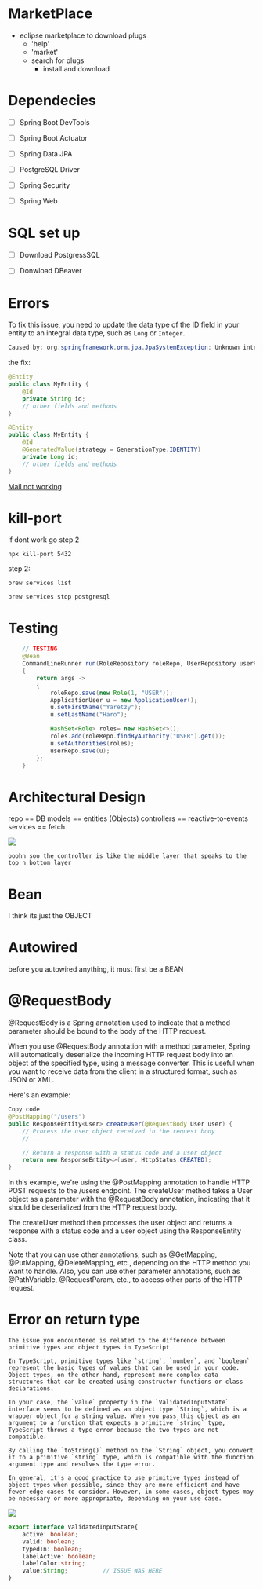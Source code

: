 # MarketPlace
- eclipse marketplace to download plugs 
	- 'help'
	- 'market'
	- search for plugs 
		- install and download 


# Dependecies 
- [ ] Spring Boot DevTools
- [ ] Spring Boot Actuator
- [ ] Spring Data JPA
- [ ] PostgreSQL Driver
- [ ] Spring Security
- [ ] Spring Web


# SQL set up
- [ ] Download PostgressSQL
- [ ] Donwload DBeaver 






# Errors
To fix this issue, you need to update the data type of the ID field in your entity to an integral data type, such as `Long` or `Integer`.
```java
Caused by: org.springframework.orm.jpa.JpaSystemException: Unknown integral data type for ids : java.lang.String; nested exception is org.hibernate.id.IdentifierGenerationException: Unknown integral data type for ids : java.lang.String
```

the fix:
```java
@Entity
public class MyEntity {
    @Id
    private String id;
    // other fields and methods
}
```

```java
@Entity
public class MyEntity {
    @Id
    @GeneratedValue(strategy = GenerationType.IDENTITY)
    private Long id;
    // other fields and methods
}
```

[Mail not working](https://stackoverflow.com/questions/16807758/java-lang-noclassdeffounderror-com-sun-mail-util-maillogger-for-junit-test-case)

# kill-port

if dont work go step 2
```shell
npx kill-port 5432
```

step 2:
```shell
brew services list 

brew services stop postgresql  
```




# Testing
```java
	// TESTING 
	@Bean
	CommandLineRunner run(RoleRepository roleRepo, UserRepository userRepo)
	{
		return args -> 
		{
			roleRepo.save(new Role(1, "USER"));
			ApplicationUser u = new ApplicationUser();
			u.setFirstName("Yaretzy");
			u.setLastName("Haro");

			HashSet<Role> roles= new HashSet<>();
			roles.add(roleRepo.findByAuthority("USER").get());
			u.setAuthorities(roles);
			userRepo.save(u);
		};
	}
```



# Architectural Design

repo == DB
models == entities (Objects)
controllers == reactive-to-events
services == fetch 

![](aharo24%202023-04-09%20at%2011.38.17%20PM.png)

``` controller
ooohh soo the controller is like the middle layer that speaks to the top n bottom layer
```


# Bean
I think its just the OBJECT 

# Autowired
before you autowired anything, it must first be a BEAN 

# @RequestBody

@RequestBody is a Spring annotation used to indicate that a method parameter should be bound to the body of the HTTP request.

When you use @RequestBody annotation with a method parameter, Spring will automatically deserialize the incoming HTTP request body into an object of the specified type, using a message converter. This is useful when you want to receive data from the client in a structured format, such as JSON or XML.

Here's an example:
```java
Copy code
@PostMapping("/users")
public ResponseEntity<User> createUser(@RequestBody User user) {
    // Process the user object received in the request body
    // ...

    // Return a response with a status code and a user object
    return new ResponseEntity<>(user, HttpStatus.CREATED);
}
```
In this example, we're using the @PostMapping annotation to handle HTTP POST requests to the /users endpoint. The createUser method takes a User object as a parameter with the @RequestBody annotation, indicating that it should be deserialized from the HTTP request body.

The createUser method then processes the user object and returns a response with a status code and a user object using the ResponseEntity class.

Note that you can use other annotations, such as @GetMapping, @PutMapping, @DeleteMapping, etc., depending on the HTTP method you want to handle. Also, you can use other parameter annotations, such as @PathVariable, @RequestParam, etc., to access other parts of the HTTP request.




# Error on return type

```
The issue you encountered is related to the difference between primitive types and object types in TypeScript.

In TypeScript, primitive types like `string`, `number`, and `boolean` represent the basic types of values that can be used in your code. Object types, on the other hand, represent more complex data structures that can be created using constructor functions or class declarations.

In your case, the `value` property in the `ValidatedInputState` interface seems to be defined as an object type `String`, which is a wrapper object for a string value. When you pass this object as an argument to a function that expects a primitive `string` type, TypeScript throws a type error because the two types are not compatible.

By calling the `toString()` method on the `String` object, you convert it to a primitive `string` type, which is compatible with the function argument type and resolves the type error.

In general, it's a good practice to use primitive types instead of object types when possible, since they are more efficient and have fewer edge cases to consider. However, in some cases, object types may be necessary or more appropriate, depending on your use case.
```


![](aharo24%202023-04-23%20at%2012.35.43%20AM.png)

```ts
export interface ValidatedInputState{
    active: boolean;
    valid: boolean;
    typedIn: boolean;
    labelActive: boolean;
    labelColor:string;
    value:String;          // ISSUE WAS HERE 
}
```





